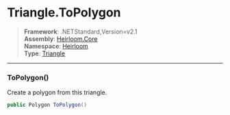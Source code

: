 # Triangle.ToPolygon

> **Framework**: .NETStandard,Version=v2.1  
> **Assembly**: [Heirloom.Core][0]  
> **Namespace**: [Heirloom][0]  
> **Type**: [Triangle][1]  

--------------------------------------------------------------------------------

### ToPolygon()

Create a polygon from this triangle.

```cs
public Polygon ToPolygon()
```

[0]: ../Heirloom.Core.md
[1]: Heirloom.Triangle.md
